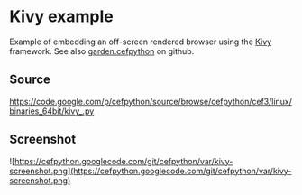 # Kivy example #

Example of embedding an off-screen rendered browser using the [Kivy](http://kivy.org/) framework. See also [garden.cefpython](https://github.com/kivy-garden/garden.cefpython) on github.

## Source ##

https://code.google.com/p/cefpython/source/browse/cefpython/cef3/linux/binaries_64bit/kivy_.py

## Screenshot ##

![https://cefpython.googlecode.com/git/cefpython/var/kivy-screenshot.png](https://cefpython.googlecode.com/git/cefpython/var/kivy-screenshot.png)